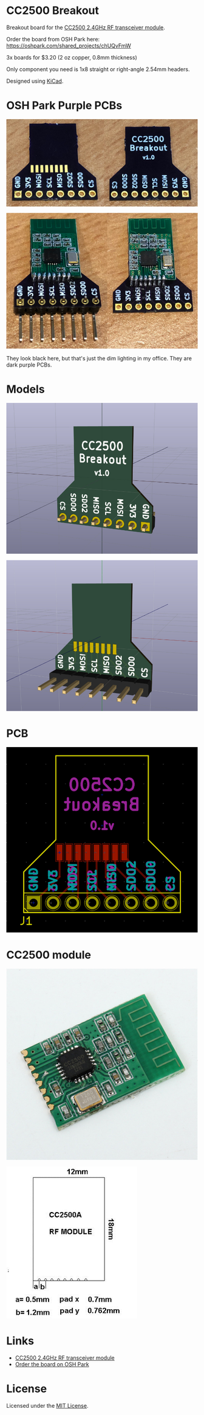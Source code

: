# CC2500 Breakout

Breakout board for the [CC2500 2.4GHz RF transceiver module](https://www.aliexpress.com/item/Wireless-Transceiver-Module-CC2500-2-4G-2400-2483-5-MHz-ISM-SRD-Low-power-Consistency-Stability/32702148262.html).

Order the board from OSH Park here: <https://oshpark.com/shared_projects/chUQvFmW>

3x boards for $3.20 (2 oz copper, 0.8mm thickness)

Only component you need is 1x8 straight or right-angle 2.54mm headers.

Designed using [KiCad](http://kicad-pcb.org/).

# OSH Park Purple PCBs

![bare.jpg](images/bare.jpg)

![soldered.jpg](images/soldered.jpg)

They look black here, but that's just the dim lighting in my office. They are dark purple PCBs.

# Models

![3d-back.jpg](images/3d-back.jpg)

![3d-front.jpg](images/3d-front.jpg)

# PCB

![pcb.jpg](images/pcb.jpg)

# CC2500 module

![module.jpg](images/module.jpg)

![footprint.jpg](images/footprint.jpg)

# Links

* [CC2500 2.4GHz RF transceiver module](https://www.aliexpress.com/item/Wireless-Transceiver-Module-CC2500-2-4G-2400-2483-5-MHz-ISM-SRD-Low-power-Consistency-Stability/32702148262.html)
* [Order the board on OSH Park](https://oshpark.com/shared_projects/chUQvFmW)

# License

Licensed under the [MIT License](http://opensource.org/licenses/MIT).
